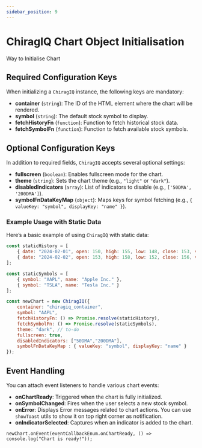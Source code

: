 ```yaml
---
sidebar_position: 9
---
```


# ChiragIQ Chart Object Initialisation

Way to Initialise Chart

## Required Configuration Keys
When initializing a `ChiragIQ` instance, the following keys are mandatory:
- **container** (`string`): The ID of the HTML element where the chart will be rendered.
- **symbol** (`string`): The default stock symbol to display.
- **fetchHistoryFn** (`function`): Function to fetch historical stock data.
- **fetchSymbolFn** (`function`): Function to fetch available stock symbols.

## Optional Configuration Keys
In addition to required fields, `ChiragIQ` accepts several optional settings:
- **fullscreen** (`boolean`): Enables fullscreen mode for the chart.
- **theme** (`string`): Sets the chart theme (e.g., `"light"` or `"dark"`).
- **disabledIndicators** (`array`): List of indicators to disable (e.g., `['50DMA', '200DMA']`).
- **symbolFnDataKeyMap** (`object`): Maps keys for symbol fetching (e.g., `{ valueKey: "symbol", displayKey: "name" }`).



### Example Usage with Static Data
Here’s a basic example of using `ChiragIQ` with static data:

```javascript
const staticHistory = [
    { date: "2024-02-01", open: 150, high: 155, low: 148, close: 153, volume: 10000 },
    { date: "2024-02-02", open: 153, high: 158, low: 152, close: 156, volume: 12000 },
];

const staticSymbols = [
    { symbol: "AAPL", name: "Apple Inc." },
    { symbol: "TSLA", name: "Tesla Inc." }
];

const newChart = new ChiragIQ({
    container: "chiragiq_container",
    symbol: "AAPL",
    fetchHistoryFn: () => Promise.resolve(staticHistory),
    fetchSymbolFn: () => Promise.resolve(staticSymbols),
    theme: "dark", // to-do
    fullscreen: true,
    disabledIndicators: ["50DMA","200DMA"],
    symbolFnDataKeyMap : { valueKey: "symbol", displayKey: "name" }
});

```


## Event Handling
You can attach event listeners to handle various chart events:

- **onChartReady**: Triggered when the chart is fully initialized.
- **onSymbolChanged**: Fires when the user selects a new stock symbol.
- **onError**: Displays Error messages related to chart actions. You can use `showToast` utils to show it on top right corner as notification.
- **onIndicatorSelected**: Captures when an indicator is added to the chart.

```
newChart.onEvent(eventCallbackEnum.onChartReady, () => console.log("Chart is ready!"));
```
